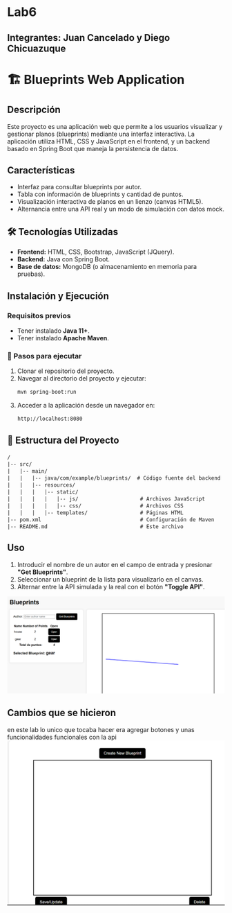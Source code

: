 # Lab6
## Integrantes: Juan Cancelado y Diego Chicuazuque

# 🏗️ Blueprints Web Application

## Descripción
Este proyecto es una aplicación web que permite a los usuarios visualizar y gestionar planos (blueprints) mediante una interfaz interactiva. La aplicación utiliza HTML, CSS y JavaScript en el frontend, y un backend basado en Spring Boot que maneja la persistencia de datos.

## Características
- Interfaz para consultar blueprints por autor.
- Tabla con información de blueprints y cantidad de puntos.
- Visualización interactiva de planos en un lienzo (canvas HTML5).
- Alternancia entre una API real y un modo de simulación con datos mock.

## 🛠️ Tecnologías Utilizadas
- **Frontend:** HTML, CSS, Bootstrap, JavaScript (JQuery).
- **Backend:** Java con Spring Boot.
- **Base de datos:** MongoDB (o almacenamiento en memoria para pruebas).

## Instalación y Ejecución
### Requisitos previos
- Tener instalado **Java 11+**.
- Tener instalado **Apache Maven**.

### 🚀 Pasos para ejecutar
1. Clonar el repositorio del proyecto.
2. Navegar al directorio del proyecto y ejecutar:
   ```sh
   mvn spring-boot:run
   ```
3. Acceder a la aplicación desde un navegador en:
   ```sh
   http://localhost:8080
   ```

## 📂 Estructura del Proyecto
```
/
|-- src/
|   |-- main/
|   |   |-- java/com/example/blueprints/  # Código fuente del backend
|   |   |-- resources/
|   |   |   |-- static/
|   |   |   |   |-- js/                    # Archivos JavaScript
|   |   |   |   |-- css/                   # Archivos CSS
|   |   |   |-- templates/                 # Páginas HTML
|-- pom.xml                                # Configuración de Maven
|-- README.md                              # Este archivo
```

## Uso
1. Introducir el nombre de un autor en el campo de entrada y presionar **"Get Blueprints"**.
2. Seleccionar un blueprint de la lista para visualizarlo en el canvas.
3. Alternar entre la API simulada y la real con el botón **"Toggle API"**.

![](img/app.png)

## Cambios que se hicieron

en este lab lo unico que tocaba hacer era agregar botones y unas funcionalidades funcionales con la api
![](img/app2.png)
